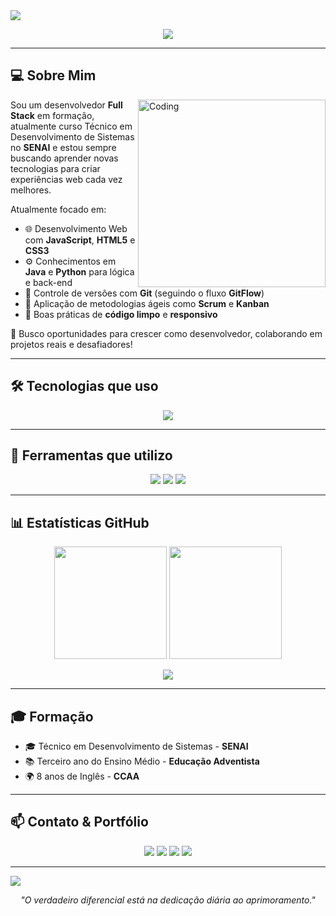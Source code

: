 <!-- HEADER ANIMADO -->
<img src="https://capsule-render.vercel.app/api?type=waving&color=6C3483&height=180&section=header&text=Olá,%20sou%20Kauã%20Frenedozo%20👋&fontSize=28&fontColor=ffffff&animation=twinkling"/>

<!-- TÍTULO COM EFEITO DE DIGITAÇÃO -->
<p align="center">
  <img src="https://readme-typing-svg.herokuapp.com?font=Fira+Code&size=28&pause=1000&color=6C63FF&center=true&vCenter=true&width=600&lines=Full+Stack+em+Formação;Apaixonado+por+Tecnologia+🚀;Sempre+aprendendo+novas+tecnologias" />
</p>

---

## 💻 Sobre Mim

<img align="right" alt="Coding" width="300" src="https://cdn.dribbble.com/users/1162077/screenshots/3848914/programmer.gif">

Sou um desenvolvedor **Full Stack** em formação, atualmente curso Técnico em Desenvolvimento de Sistemas no **SENAI** e estou sempre buscando aprender novas tecnologias para criar experiências web cada vez melhores.

Atualmente focado em:

- 🌐 Desenvolvimento Web com **JavaScript**, **HTML5** e **CSS3**
- ⚙️ Conhecimentos em **Java** e **Python** para lógica e back-end
- 🔀 Controle de versões com **Git** (seguindo o fluxo **GitFlow**)
- 📌 Aplicação de metodologias ágeis como **Scrum** e **Kanban**
- 🧹 Boas práticas de **código limpo** e **responsivo**

🎯 Busco oportunidades para crescer como desenvolvedor, colaborando em projetos reais e desafiadores!

---

## 🛠️ Tecnologias que uso

<p align="center">
  <img src="https://skillicons.dev/icons?i=html,css,js,java,python,git,github&theme=dark" />
</p>

---

## 🧰 Ferramentas que utilizo

<p align="center">
  <img src="https://img.shields.io/badge/Scrum-6DB33F?style=for-the-badge&logo=trello&logoColor=white"/>
  <img src="https://img.shields.io/badge/Kanban-0052CC?style=for-the-badge&logo=jira&logoColor=white"/>
  <img src="https://img.shields.io/badge/GitFlow-4285F4?style=for-the-badge&logo=git&logoColor=white"/>
</p>

---

## 📊 Estatísticas GitHub

<div align="center">
  <img height="180em" src="https://github-readme-stats.vercel.app/api?username=KauaFrenedozo10&show_icons=true&theme=github_dark&hide_border=true"/>
  <img height="180em" src="https://github-readme-stats.vercel.app/api/top-langs/?username=KauaFrenedozo10&layout=compact&theme=github_dark&hide_border=true"/>
</div>

<p align="center">
  <img src="https://github-readme-streak-stats.herokuapp.com?user=KauaFrenedozo10&theme=github-dark&hide_border=true" />
</p>

---

## 🎓 Formação

- 🎓 Técnico em Desenvolvimento de Sistemas - **SENAI**
- 📚 Terceiro ano do Ensino Médio - **Educação Adventista**
- 🌍 8 anos de Inglês - **CCAA**

---

## 📫 Contato & Portfólio

<p align="center">
  <a href="mailto:kfrenedoso@gmail.com"><img src="https://img.shields.io/badge/Email-D14836?style=for-the-badge&logo=gmail&logoColor=white"/></a>
  <a href="https://www.linkedin.com/in/kau%C3%A3-frenedozo-8641492b5"><img src="https://img.shields.io/badge/LinkedIn-0077B5?style=for-the-badge&logo=linkedin&logoColor=white"/></a>
  <a href="https://instagram.com/kauafrenedozo" target="_blank"><img src="https://img.shields.io/badge/Instagram-E4405F?style=for-the-badge&logo=instagram&logoColor=white"/></a>
  <a href="https://kauafrenedozo10.github.io/Portf-lio/" target="_blank"><img src="https://img.shields.io/badge/Portfólio-6C3483?style=for-the-badge&logo=react&logoColor=white"/></a>
</p>

---

<img src="https://capsule-render.vercel.app/api?type=waving&color=6C3483&height=120&section=footer"/>

<p align="center"><i>"O verdadeiro diferencial está na dedicação diária ao aprimoramento."</i></p>
